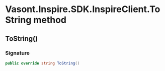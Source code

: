 # Vasont.Inspire.SDK.InspireClient.ToString method
## ToString()
### Signature
```csharp
public override string ToString()
```
